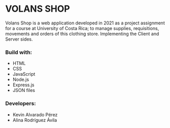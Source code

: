# VOLANS SHOP
Volans Shop is a web application developed in 2021 as a project assignment for a course at University of Costa Rica; to manage supplies, requisitions, movements and orders of this clothing store. Implementing the Client and Server sides. 

### Build with:
- HTML
- CSS
- JavaScript
- Node.js
- Express.js
- JSON files

### Developers:
- Kevin Alvarado Pérez
- Alina Rodríguez Ávila
